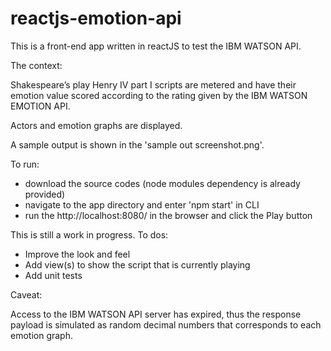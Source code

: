 # reactjs-emotion-api

This is a front-end app written in reactJS to test the IBM WATSON API.

The context:

Shakespeare’s play Henry IV part I scripts are metered and have their emotion value scored according to the rating given by the IBM WATSON EMOTION API.

Actors and emotion graphs are displayed.

A sample output is shown in the 'sample out screenshot.png'.

To run: 
  - download the source codes (node modules dependency is already provided)
  - navigate to the app directory and enter 'npm start' in CLI
  - run the http://localhost:8080/ in the browser and click the Play button


This is still a work in progress.
To dos:
  - Improve the look and feel
  - Add view(s) to show the script that is currently playing
  - Add unit tests

Caveat:

Access to the IBM WATSON API server has expired, thus the response payload is simulated as random decimal numbers that corresponds to each emotion graph.
   

